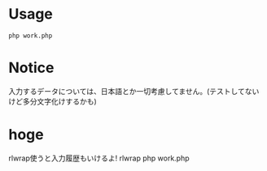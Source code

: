 # Usage
	php work.php

# Notice
入力するデータについては、日本語とか一切考慮してません。(テストしてないけど多分文字化けするかも)

# hoge
rlwrap使うと入力履歴もいけるよ!
	rlwrap php work.php

